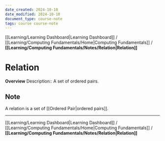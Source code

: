 ```yaml
---
date_created: 2024-10-10
date_modified: 2024-10-10
document_type: course-note
tags: course course-note
---
```

[[Learning/Learning Dashboard|Learning Dashboard]] / [[Learning/Computing Fundamentals/Home|Computing Fundamentals]] / **[[Learning/Computing Fundamentals/Notes/Relation|Relation]]**
# Relation
**Overview**
Description:: A set of ordered pairs.

## Note

A relation is a set of [[Ordered Pair|ordered pairs]].

---
[[Learning/Learning Dashboard|Learning Dashboard]] / [[Learning/Computing Fundamentals/Home|Computing Fundamentals]] / **[[Learning/Computing Fundamentals/Notes/Relation|Relation]]**